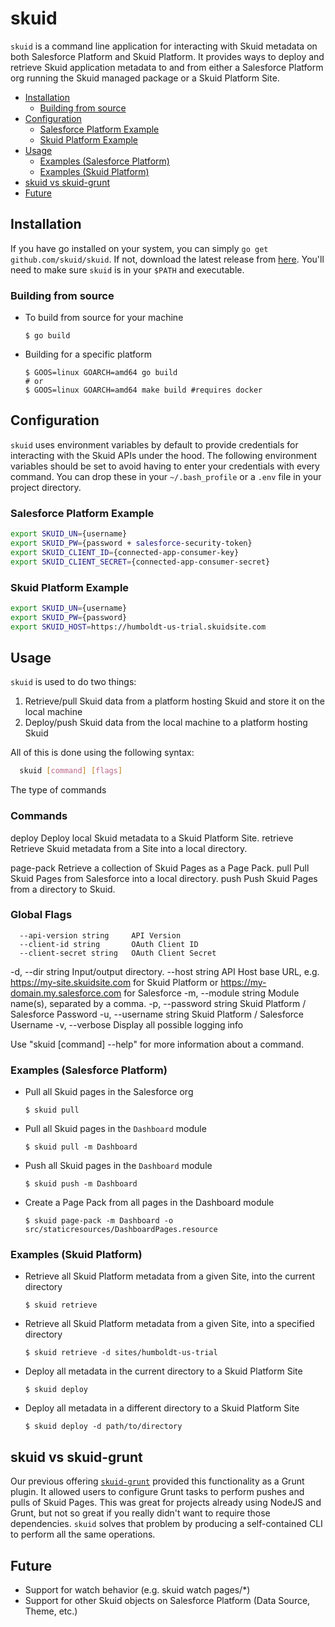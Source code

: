 
# skuid

`skuid` is a command line application for interacting with Skuid metadata on both Salesforce Platform and Skuid Platform.
It provides ways to deploy and retrieve Skuid application metadata to and from either a Salesforce Platform org running the Skuid managed package or a Skuid Platform Site.

* [Installation](#installation)
	* [Building from source](#building-from-source)
* [Configuration](#configuration)
	* [Salesforce Platform Example](#salesforce-platform-example)
	* [Skuid Platform Example](#SkuidPlatformExample)
* [Usage](#usage)
	* [Examples (Salesforce Platform)](#ExamplesSalesforcePlatform)
	* [Examples (Skuid Platform)](#examplesSkuidPlatform)
* [skuid vs skuid-grunt](#skuidvsskuid-grunt)
* [Future](#future)

## Installation

If you have go installed on your system, you can simply `go get github.com/skuid/skuid`. If not, download the latest release from
[here](https://github.com/skuid/skuid/releases). You'll need to make sure `skuid` is in your `$PATH` and executable.

### Building from source

* To build from source for your machine

  ```
  $ go build
  ```

* Building for a specific platform

  ```
  $ GOOS=linux GOARCH=amd64 go build
  # or
  $ GOOS=linux GOARCH=amd64 make build #requires docker
  ```

## Configuration

`skuid` uses environment variables by default to provide credentials for interacting with the Skuid APIs under the hood.
The following environment variables should be set to avoid having to enter your credentials with every command. You can drop these in your
`~/.bash_profile` or a `.env` file in your project directory.

### Salesforce Platform Example

```bash
export SKUID_UN={username}
export SKUID_PW={password + salesforce-security-token}
export SKUID_CLIENT_ID={connected-app-consumer-key}
export SKUID_CLIENT_SECRET={connected-app-consumer-secret}
```

### Skuid Platform Example

```bash
export SKUID_UN={username}
export SKUID_PW={password}
export SKUID_HOST=https://humboldt-us-trial.skuidsite.com
```

## Usage

`skuid` is used to do two things:
1. Retrieve/pull Skuid data from a platform hosting Skuid and store it on the local machine
1. Deploy/push Skuid data from the local machine to a platform hosting Skuid

All of this is done using the following syntax:

```bash
  skuid [command] [flags]
```

The type of commands 

### Commands


  deploy      Deploy local Skuid metadata to a Skuid Platform Site.
  retrieve    Retrieve Skuid metadata from a Site into a local directory.

  page-pack   Retrieve a collection of Skuid Pages as a Page Pack.
  pull        Pull Skuid Pages from Salesforce into a local directory.
  push        Push Skuid Pages from a directory to Skuid.


### Global Flags
      --api-version string     API Version
      --client-id string       OAuth Client ID
      --client-secret string   OAuth Client Secret
  -d, --dir string             Input/output directory.
      --host string            API Host base URL, e.g. https://my-site.skuidsite.com for Skuid Platform or https://my-domain.my.salesforce.com for Salesforce
  -m, --module string          Module name(s), separated by a comma.
  -p, --password string        Skuid Platform / Salesforce Password
  -u, --username string        Skuid Platform / Salesforce Username
  -v, --verbose                Display all possible logging info


Use "skuid [command] --help" for more information about a command.


### Examples (Salesforce Platform)

* Pull all Skuid pages in the Salesforce org

  ```
  $ skuid pull
  ```

* Pull all Skuid pages in the `Dashboard` module

  ```
  $ skuid pull -m Dashboard
  ```

* Push all Skuid pages in the `Dashboard` module

  ```
  $ skuid push -m Dashboard
  ```

* Create a Page Pack from all pages in the Dashboard module

  ```
  $ skuid page-pack -m Dashboard -o src/staticresources/DashboardPages.resource
  ```

### Examples (Skuid Platform)

* Retrieve all Skuid Platform metadata from a given Site, into the current directory

  ```
  $ skuid retrieve
  ```

* Retrieve all Skuid Platform metadata from a given Site, into a specified directory

  ```
  $ skuid retrieve -d sites/humboldt-us-trial
  ```

* Deploy all metadata in the current directory to a Skuid Platform Site

  ```
  $ skuid deploy
  ```

* Deploy all metadata in a different directory to a Skuid Platform Site

  ```
  $ skuid deploy -d path/to/directory
  ```


## skuid vs skuid-grunt

Our previous offering [`skuid-grunt`](https://bitbucket.org/skuid/skuid-grunt) provided this functionality as a Grunt plugin.
It allowed users to configure Grunt tasks to perform pushes and pulls of Skuid Pages. This was great for projects already using NodeJS and Grunt,
but not so great if you really didn't want to require those dependencies. `skuid` solves that problem by producing a self-contained
CLI to perform all the same operations.

## Future

* Support for watch behavior (e.g. skuid watch pages/*)
* Support for other Skuid objects on Salesforce Platform (Data Source, Theme, etc.)